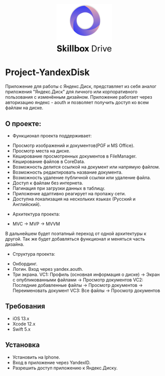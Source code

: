 <p align="center">
<img src="SkillboxDrive/Image/imageSlikkboxDrive.png" width="35%" alt="SlikkboxDrive Logo" />
<br />
  
# Project-YandexDisk

Приложение для работы с Яндекс.Диск, представляет из себя аналог приложения "Яндекс.Диск" для личного или корпоративного пользования с изменённым дизайном. Приложение работает через авторизацию яндекс - aouth и позволяет получить доступ ко всем файлам на диске.

## О проекте:

- Функционал проекта поддерживает:

 * Просмотр изображений и документов(PGF и MS Office).
 * Просмотр места на диске.
 * Кеширование просмотренных документов в FileManager.
 * Кеширование файлов в CoreData.
 * Возможность делится ссылкой на документ или напрямую файлом.
 * Возможность редактировать название документа.
 * Возможность удаление публичной ссылки или удаление файла.
 * Доступ к файлам без интернета.
 * Пагинация при загрузки данных в таблицу.
 * Приложение адаптивно реагирует на пропажу сети.
 * Доступна локализация на нескольких языках (Русский и Английский).

- Архитектура проекта: 

 * MVC -> MVP -> MVVM

В дальнейшем будет поэтапный переход от одной архитектуры к другой. Так же будет добавляться функционал и меняться часть дизайна.

- Структура проекта:
 
* Онбординг.
* Логин. Вход через yandex.aouth.
* Три экрана.
             VC1: Профиль (основная информация о диске) -> Экран с опубликованными файлами -> Просмотр документов
             VC2: Последние добавленные файлы -> Просмотр документов -> Переименовать документ
             VC3: Все файлы -> Просмотр документов
              
## Требования

* iOS 13.x
* Xcode 12.x
* Swift 5.x
              
## Установка

* Установить на Iphone.
* Вход в приложение через YandexID.
* Разрешить доступ приложению к Яндекс.Диску.
              
    
